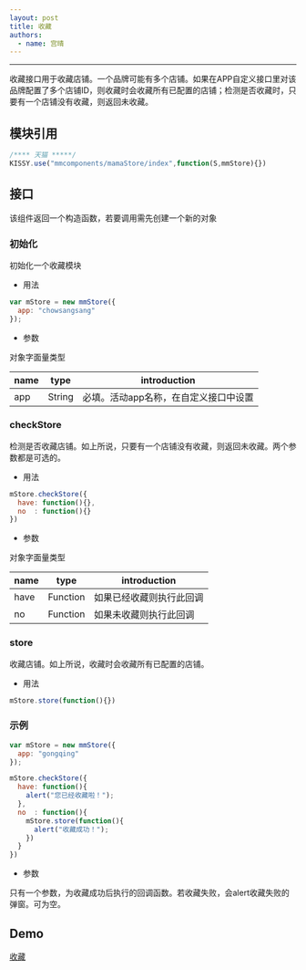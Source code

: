 ```yaml
---
layout: post
title: 收藏
authors:
  - name: 宫晴
---
```


---

收藏接口用于收藏店铺。一个品牌可能有多个店铺。如果在APP自定义接口里对该品牌配置了多个店铺ID，则收藏时会收藏所有已配置的店铺；检测是否收藏时，只要有一个店铺没有收藏，则返回未收藏。

## 模块引用

```javascript
/**** 天猫 *****/
KISSY.use("mmcomponents/mamaStore/index",function(S,mmStore){})
```

## 接口
该组件返回一个构造函数，若要调用需先创建一个新的对象

### 初始化
初始化一个收藏模块

+ 用法

```javascript
var mStore = new mmStore({
  app: "chowsangsang"
});
```

+ 参数

对象字面量类型

|  name      |  type    |  introduction  |
| -----------| -------  |--------------- |
|  app       |  String  |必填。活动app名称，在自定义接口中设置 |

### checkStore
检测是否收藏店铺。如上所说，只要有一个店铺没有收藏，则返回未收藏。两个参数都是可选的。

+ 用法

```javascript
mStore.checkStore({
  have: function(){},
  no  : function(){}
})
```

+ 参数

对象字面量类型

|  name      |  type    |  introduction  |
| -----------| -------  |--------------- |
|  have      | Function |如果已经收藏则执行此回调 |    
|  no        | Function |如果未收藏则执行此回调   |


### store
收藏店铺。如上所说，收藏时会收藏所有已配置的店铺。

+ 用法

```javascript
mStore.store(function(){})
```

### 示例

```javascript
var mStore = new mmStore({
  app: "gongqing"
});

mStore.checkStore({
  have: function(){
  	alert("您已经收藏啦！");
  },
  no  : function(){
  	mStore.store(function(){
  	  alert("收藏成功！");
    })
  }
})
```


+ 参数

只有一个参数，为收藏成功后执行的回调函数。若收藏失败，会alert收藏失败的弹窗。可为空。

## Demo
[收藏](http://www.taobao.com/market/alimama/store.php)
